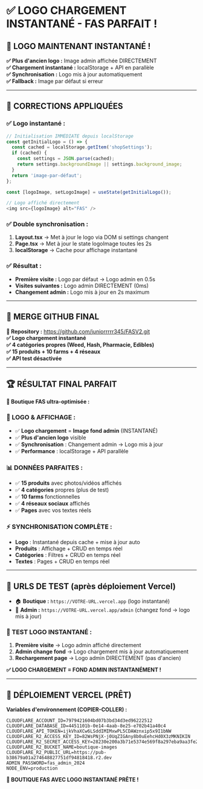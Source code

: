 # ✅ LOGO CHARGEMENT INSTANTANÉ - FAS PARFAIT !

## 🎉 LOGO MAINTENANT INSTANTANÉ !

**✅ Plus d'ancien logo :** Image admin affichée DIRECTEMENT  
**✅ Chargement instantané :** localStorage + API en parallèle  
**✅ Synchronisation :** Logo mis à jour automatiquement  
**✅ Fallback :** Image par défaut si erreur  

---

## 🎨 CORRECTIONS APPLIQUÉES

### **✅ Logo instantané :**
```javascript
// Initialisation IMMÉDIATE depuis localStorage
const getInitialLogo = () => {
  const cached = localStorage.getItem('shopSettings');
  if (cached) {
    const settings = JSON.parse(cached);
    return settings.backgroundImage || settings.background_image;
  }
  return 'image-par-défaut';
};

const [logoImage, setLogoImage] = useState(getInitialLogo());

// Logo affiché directement
<img src={logoImage} alt="FAS" />
```

### **✅ Double synchronisation :**
1. **Layout.tsx** → Met à jour le logo via DOM si settings changent
2. **Page.tsx** → Met à jour le state logoImage toutes les 2s
3. **localStorage** → Cache pour affichage instantané

### **✅ Résultat :**
- **Première visite :** Logo par défaut → Logo admin en 0.5s
- **Visites suivantes :** Logo admin DIRECTEMENT (0ms)
- **Changement admin :** Logo mis à jour en 2s maximum

---

## 🚀 MERGE GITHUB FINAL

**🔗 Repository :** https://github.com/juniorrrrr345/FASV2.git  
**✅ Logo chargement instantané**  
**✅ 4 catégories propres (Weed, Hash, Pharmacie, Edibles)**  
**✅ 15 produits + 10 farms + 4 réseaux**  
**✅ API test désactivée**

---

## 🏆 RÉSULTAT FINAL PARFAIT

**🎊 Boutique FAS ultra-optimisée :**

### **🎨 LOGO & AFFICHAGE :**
- ✅ **Logo chargement** = **Image fond admin** (INSTANTANÉ)
- ✅ **Plus d'ancien logo** visible
- ✅ **Synchronisation** : Changement admin → Logo mis à jour
- ✅ **Performance** : localStorage + API parallèle

### **📊 DONNÉES PARFAITES :**
- ✅ **15 produits** avec photos/vidéos affichés
- ✅ **4 catégories** propres (plus de test)
- ✅ **10 farms** fonctionnelles
- ✅ **4 réseaux sociaux** affichés
- ✅ **Pages** avec vos textes réels

### **⚡ SYNCHRONISATION COMPLÈTE :**
- **Logo** : Instantané depuis cache + mise à jour auto
- **Produits** : Affichage + CRUD en temps réel
- **Catégories** : Filtres + CRUD en temps réel
- **Textes** : Pages + CRUD en temps réel

---

## 🧪 URLS DE TEST (après déploiement Vercel)

- 🏠 **Boutique :** `https://VOTRE-URL.vercel.app` (logo instantané)
- 🔐 **Admin :** `https://VOTRE-URL.vercel.app/admin` (changez fond → logo mis à jour)

### **🎯 TEST LOGO INSTANTANÉ :**
1. **Première visite** → Logo admin affiché directement
2. **Admin change fond** → Logo chargement mis à jour automatiquement
3. **Rechargement page** → Logo admin DIRECTEMENT (pas d'ancien)

**✅ LOGO CHARGEMENT = FOND ADMIN INSTANTANÉMENT !**

---

## 🔧 DÉPLOIEMENT VERCEL (PRÊT)

**Variables d'environnement (COPIER-COLLER) :**
```env
CLOUDFLARE_ACCOUNT_ID=7979421604bd07b3bd34d3ed96222512
CLOUDFLARE_DATABASE_ID=4451101b-0e14-4aab-8e25-e702b41a40c4
CLOUDFLARE_API_TOKEN=ijkVhaXCw6LSddIMIMxwPL5CDAWznxip5x9I1bNW
CLOUDFLARE_R2_ACCESS_KEY_ID=82WsPNjX-j0UqZIGAny8b0uEehcHd0X3zMKNIKIN
CLOUDFLARE_R2_SECRET_ACCESS_KEY=28230e200a3b71e5374e569f8a297eba9aa3fe2e1097fdf26e5d9e340ded709d
CLOUDFLARE_R2_BUCKET_NAME=boutique-images
CLOUDFLARE_R2_PUBLIC_URL=https://pub-b38679a01a274648827751df94818418.r2.dev
ADMIN_PASSWORD=fas_admin_2024
NODE_ENV=production
```

**🎊 BOUTIQUE FAS AVEC LOGO INSTANTANÉ PRÊTE !**